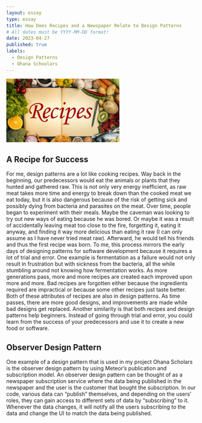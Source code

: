 ```yaml
---
layout: essay
type: essay
title: How Does Recipes and a Newspaper Relate to Design Patterns
# All dates must be YYYY-MM-DD format!
date: 2023-04-27
published: true
labels:
  - Design Patterns
  - Ohana Schoolars
---
```


<img width="300px" class="rounded float-start pe-4" src="../img/recipes-pic.jpg">

## A Recipe for Success
For me, design patterns are a lot like cooking recipes. Way back in the beginning, our predecessors would eat the animals or plants that they hunted and gathered raw. This is not only very energy inefficient, as raw meat takes more time and energy to break down than the cooked meat we eat today, but it is also dangerous because of the risk of getting sick and possibly dying from bacteria and parasites on the meat. Over time, people began to experiment with their meals. Maybe the caveman was looking to try out new ways of eating because he was bored. Or maybe it was a result of accidentally leaving meat too close to the fire, forgetting it, eating it anyway, and finding it way more delicious than eating it raw (I can only assume as I have never tried meat raw). Afterward, he would tell his friends and thus the first recipe was born. 
To me, this process mirrors the early days of designing patterns for software development because it requires a lot of trial and error. One example is fermentation as a failure would not only result in frustration but with sickness from the bacteria, all the while stumbling around not knowing how fermentation works. 
As more generations pass, more and more recipes are created each improved upon more and more. Bad recipes are forgotten either because the ingredients required are impractical or because some other recipes just taste better. Both of these attributes of recipes are also in design patterns. As time passes, there are more good designs, and improvements are made while bad designs get replaced. 
Another similarity is that both recipes and design patterns help beginners. Instead of going through trial and error, you could learn from the success of your predecessors and use it to create a new food or software. 

## Observer Design Pattern
One example of a design pattern that is used in my project Ohana Scholars is the observer design pattern by using Meteor’s publication and subscription model. An observer design pattern can be thought of as a newspaper subscription service where the data being published in the newspaper and the user is the customer that bought the subscription. In our code, various data can “publish” themselves, and depending on the users’ roles, they can gain access to different sets of data by “subscribing” to it. Whenever the data changes, it will notify all the users subscribing to the data and change the UI to match the data being published.

